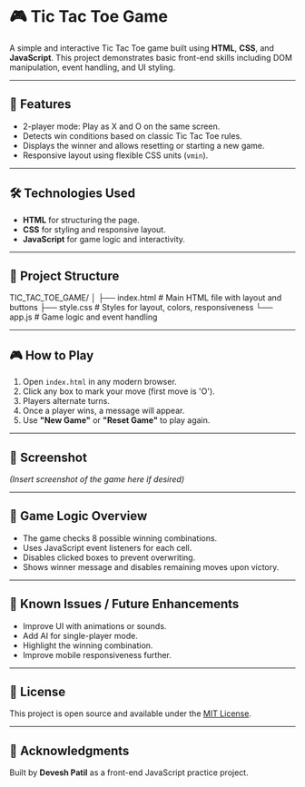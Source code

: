 # 🎮 Tic Tac Toe Game

A simple and interactive Tic Tac Toe game built using **HTML**, **CSS**, and **JavaScript**. This project demonstrates basic front-end skills including DOM manipulation, event handling, and UI styling.

---

## 🚀 Features

- 2-player mode: Play as X and O on the same screen.
- Detects win conditions based on classic Tic Tac Toe rules.
- Displays the winner and allows resetting or starting a new game.
- Responsive layout using flexible CSS units (`vmin`).

---

## 🛠️ Technologies Used

- **HTML** for structuring the page.
- **CSS** for styling and responsive layout.
- **JavaScript** for game logic and interactivity.

---

## 📁 Project Structure
TIC_TAC_TOE_GAME/ │ ├── index.html # Main HTML file with layout and buttons ├── style.css # Styles for layout, colors, responsiveness └── app.js # Game logic and event handling

---

## 🎮 How to Play

1. Open `index.html` in any modern browser.
2. Click any box to mark your move (first move is 'O').
3. Players alternate turns.
4. Once a player wins, a message will appear.
5. Use **"New Game"** or **"Reset Game"** to play again.

---

## 📸 Screenshot

*(Insert screenshot of the game here if desired)*

---

## 🧠 Game Logic Overview

- The game checks 8 possible winning combinations.
- Uses JavaScript event listeners for each cell.
- Disables clicked boxes to prevent overwriting.
- Shows winner message and disables remaining moves upon victory.

---

## 🐞 Known Issues / Future Enhancements

- Improve UI with animations or sounds.
- Add AI for single-player mode.
- Highlight the winning combination.
- Improve mobile responsiveness further.

---

## 📜 License

This project is open source and available under the [MIT License](LICENSE).

---

## 🙌 Acknowledgments

Built by **Devesh Patil** as a front-end JavaScript practice project.

